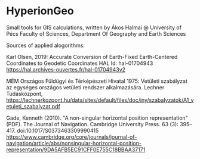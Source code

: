 # HyperionGeo

Small tools for GIS calculations, written by Ákos Halmai @ University of Pécs Faculty of Sciences, Department Of Geography and Earth Sciences

Sources of applied alogorithms:

Karl Olsen, 2019: Accurate Conversion of Earth-Fixed Earth-Centered Coordinates to Geodetic Coordinates HAL Id: hal-01704943 https://hal.archives-ouvertes.fr/hal-01704943v2

MÉM Országos Füldügyi és Térképészeti Hivatal 1975: Vetületi szabályzat az egységes országos vetületi rendszer alkalmazására. Lechner Tudásközpont, https://lechnerkozpont.hu/data/sites/default/files/doc/iny/szabalyzatok/A1_vetuleti_szabalyzat.pdf

Gade, Kenneth (2010). "A non-singular horizontal position representation" (PDF). The Journal of Navigation. Cambridge University Press. 63 (3): 395–417. doi:10.1017/S0373463309990415 https://www.cambridge.org/core/journals/journal-of-navigation/article/abs/nonsingular-horizontal-position-representation/9DA5AFB5EC91CFF0E755C18BBAA37171

